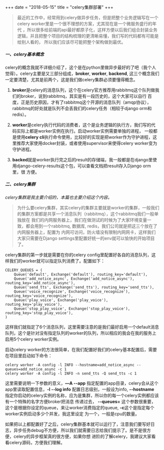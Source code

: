 +++
date = "2018-05-15"
title = "celery集群部署"
+++

>最近的工作中，经常用到celery做异步任务，但是把整个业务逻辑写在一个celery worker里是一个很不理想的方案，尤其现在是一个微服务盛行的年代
，所以很多给前端的api最好都原子化，这样方便以后我们组合封装业务逻辑，并且把整个项目的结构梳理的更清晰易懂，我们写的代码都有可能是给别人看的，
所以我们应该尽可能把整个架构做到最优。

##### 一、celery基本概念

celery的概念我就不详细介绍了，这个是在python里做异步最好的了吧（我个人觉得）。celery主要是又三部分组成，**broker**, **worker**, **backend**,
这三个概念我们一定要清楚，尤其是前两个，这是我们做celery集群必须要懂得概念。

1. **broker**是celery的消息队列，这个在celery官方推荐用rabbitmq这个队列做我们的broker，说到rabbitmq，其实是有一段历史的，这个大家可以自行
百度，正是历史原因，才有了rabbitmq这个开源的消息队列（amqp协议），rabbitmq的好处就是队列不会丢我们的celery任务（相较于django orm和redis）。

2. **worker**是celery执行代码的消费者，这个是业务逻辑的执行方，我们写的代码实际上都是worker实例在执行。启动worker实例需要单独的进程，
一般都是使用**celery cli**执行命令使用，比较好的实现是把worker作为守护进程，这里推荐大家使用docker封装，或者使用supervisor来使得celery worker变为守护进程。

3. **backed**就是worker执行完之后的result的存储端，我一般都是在django里使用django-celery-results这个包，可以查看文档把result存入Django orm里，很
方便。

##### 二、celery集群

*celery集群是我主要介绍的，本篇也主要介绍这个内容。*

>为什么要celery集群，其实celery的集群主要就是worker的集群，一般我们的集群方案都是共享一个消息队列（rabbitmq），这个rabbitmq我们一般单独放在
我们的内网服务器上，我们在做测试的时候为了大家环境变量一致，都会用到一个rabbitmq, 数据库, redis，我们公司就是把这三个放在了内网服务器上，配置为
内网可访问，防火墙没有限制内网网卡，这样我们大家只需要在Django settings里配置好统一的env就可以愉快的开始项目了。

celery集群的第一步就是需要在你的celery config里配置好各自的消息队列，这样我们的worker就可以指定队列消费了。配置如下：

    CELERY_QUEUES = (
        Queue('default', Exchange('default'), routing_key='default'),
        Queue('add_notice_async', Exchange('add_notice_async'), routing_key='add_notice_async'),
        Queue('send_tts', Exchange('send_tts'), routing_key='send_tts'),
        Queue('voice_recognize', Exchange('voice_recognize'), routing_key='voice_recognize'),
        Queue('play_voice', Exchange('play_voice'), routing_key='play_voice'),
        Queue('stop_play_voice', Exchange('stop_play_voice'), routing_key='stop_play_voice'),
    )
这样我们就指定了6个消息队列，这里需要注意的是我们最好启用一个default消息队列，这个是针对没有指定队列的worker的队列，所以相应的我会在我的服务上启用5个celery worker实例。

启动celery worker的方法很简单，在我们配置好我们的celery基本配置后，需要在项目里启动如下命令：

    celery worker -A config -l INFO --hostname=add_notice_async --queues=add_notice_async -c 1
    celery worker -A config -l INFO -n send_tts -Q send_tts -c 1
这里需要说明一下参数的意义，**—A --app** 指定配置的app目录，celery会从这个app里读取配置信息，**-l --log info**
配置日志级别，一般设为info, **--hostname** 指定你启动的celery实例的名称，应为是集群，所以你的每一个celery实例都应该有一个特殊的名字方便broker把消息
传递过去， **--queues=** 这个参数很重要，这个是根据你设定的queue，来让worker消费指定的queue, **-c**这个是指定每个worker实例启动多少个并发，我这里设定
为一个，一般是cpu的数量。

如果把以上都配置好了之后，celery集群基本就可以运行了，注意我们要写好日志，异步任务debug不方便，所以我们就需要日志给我们提示了。是不是很方便，celery的异步框架真的很方便，如果你想
进阶的了解celery，我建议大家看看celery源码，方便我们理解。






